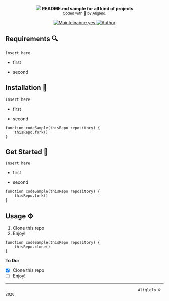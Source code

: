 
<p align="center">
  <!-- logo -->
  <img src="https://github.com/aliglelo/README-Starter/blob/master/images/logo.png">
  <b>README.md sample for all kind of projects</b><br>
  <sub>
    Coded with 💙 by Aliglelo.
  </sub>
</p>
<!-- badges -->
<p align="center">
    <!-- mainteinance -->
      <a href="#">
        <img src="https://img.shields.io/badge/Maintaining%3F-Yes-green" alt="Mainteinance yes" />
      </a>
      <a href="#">
        <img src="https://img.shields.io/badge/Author-Aliglelo-yellow" alt="Author" />
      </a>


Requirements 🔍
----------

`
Insert here
`
  - first

  - second

Installation 📡
----------

`
Insert here
`
  - first

  - second

```
function codeSample(thisRepo repository) {
    thisRepo.fork()
}
```

Get Started 🎉
----------

`
Insert here
`
  - first

  - second

```
function codeSample(thisRepo repository) {
    thisRepo.fork()
}
```

Usage ⚙️
-------

1. Clone this repo
2. Enjoy!

```
function codeSample(thisRepo repository) {
    thisRepo.clone()
}
```


**To Do:**

- [x] Clone this repo
- [ ] Enjoy!

--------------------------



                                                               Aliglelo © 2020
